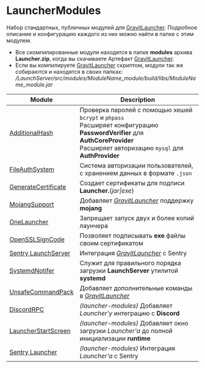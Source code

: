# LauncherModules

Набор стандартных, публичных модулей для [GravitLauncher]. Подробное описание и конфигурацию каждого из них можно найти
в папке с этим модулем.

- Все скомпилированные модули находятся в папке **modules** архива **Launcher.zip**, когда вы скачиваете
  Артефакт [GravitLauncher].
- Если вы компилируете [GravitLauncher] скриптом, модули так же собираются и находятся в своих папках:
  */LaunchServer/src/modules/ModuleName_module/build/libs/ModuleName_module.jar*

| Module | Description |
| ------ | ------ |
| [AdditionalHash] | Проверка паролей с помощью хешей `bcrypt` и `phpass` <br/>Расширяет конфигурацию **PasswordVerifier** для **AuthCoreProvider** <br/>Расширяет авторизацию `mysql` для **AuthProvider** |
| [FileAuthSystem] | Система авторизации пользователей, с хранением данных в формате `.json` |
| [GenerateCertificate] | Создает сертификаты для подписи **Launcher.**(*jar\|exe*) |
| [MojangSupport] | Добавляет *[GravitLauncher]* поддержку **mojang** |
| [OneLauncher] | Запрещает запуск двух и более копий лаунчера |
| [OpenSSLSignCode] | Позволяет подписывать **exe** файлы своим сертификатом |
| [Sentry LaunchServer] | Интеграция *[GravitLauncher]* с Sentry |
| [SystemdNotifer] |  Служит для правильного порядка загрузки **LaunchServer** утилитой **systemd** |
| [UnsafeCommandPack] | Добавляет дополнительные команды в *[GravitLauncher]* |
| [DiscordRPC] | *(launcher-modules)* Добавляет *Launcher'у* интеграцию с **Discord** |
| [LauncherStartScreen] | *(launcher-modules)* Добавляет окно загрузки *Launcher'а* до полной инициализации **runtime** |
| [Sentry Launcher] | *(launcher-modules)* Интеграция *Launcher'a* с Sentry |

[GravitLauncher]: https://github.com/GravitLauncher/Launcher

[AdditionalHash]: https://github.com/GravitLauncher/LauncherModules/tree/master/AdditionalHash_module

[FileAuthSystem]: https://github.com/GravitLauncher/LauncherModules/tree/master/FileAuthSystem_module

[GenerateCertificate]: https://github.com/GravitLauncher/LauncherModules/tree/master/GenerateCertificate_module

[MojangSupport]: https://github.com/GravitLauncher/LauncherModules/tree/master/MojangSupport_module

[OneLauncher]: https://github.com/GravitLauncher/LauncherModules/tree/master/OneLauncher_module

[OpenSSLSignCode]: https://github.com/GravitLauncher/LauncherModules/tree/master/OpenSSLSignCode_module

[Sentry LaunchServer]: https://github.com/GravitLauncher/LauncherModules/tree/master/Sentry_module

[SystemdNotifer]: https://github.com/GravitLauncher/LauncherModules/tree/master/SystemdNotifer_module

[UnsafeCommandPack]: https://github.com/GravitLauncher/LauncherModules/tree/master/UnsafeCommandPack_module

[DiscordRPC]: https://github.com/GravitLauncher/LauncherModules/tree/master/DiscordRPC_lmodule

[LauncherStartScreen]: https://github.com/GravitLauncher/LauncherModules/tree/master/LauncherStartScreen_lmodule

[Sentry Launcher]: https://github.com/GravitLauncher/LauncherModules/tree/master/Sentry_lmodule
